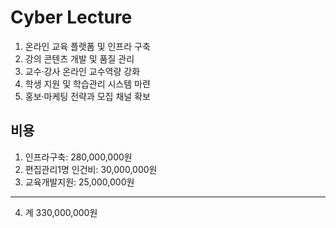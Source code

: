 # Cyber Lecture

1. 온라인 교육 플랫폼 및 인프라 구축
2. 강의 콘텐츠 개발 및 품질 관리
3. 교수·강사 온라인 교수역량 강화
4. 학생 지원 및 학습관리 시스템 마련
5. 홍보·마케팅 전략과 모집 채널 확보

## 비용
1. 인프라구축:       280,000,000원
2. 편집관리1명 인건비: 30,000,000원
3. 교육개발지원:       25,000,000원
---------------------------------
4. 계               330,000,000원       

